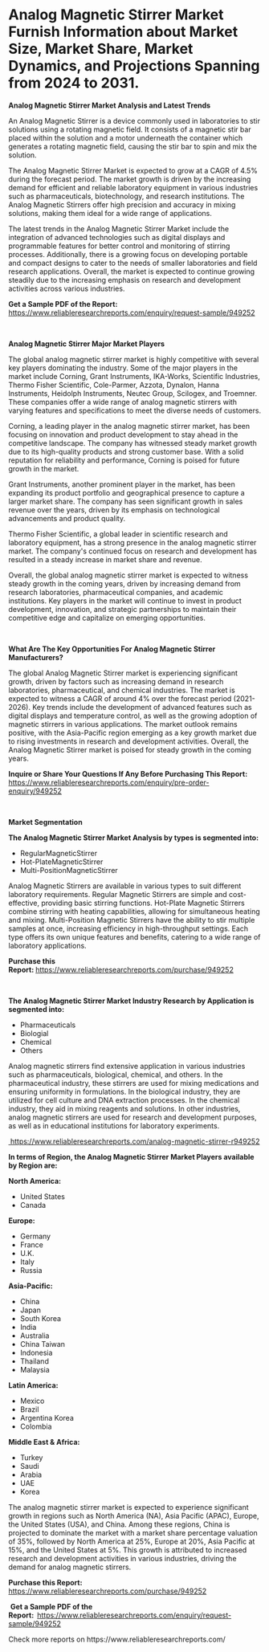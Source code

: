 <p><h1>Analog Magnetic Stirrer Market Furnish Information about Market Size, Market Share, Market Dynamics, and Projections Spanning from 2024 to 2031.</h1></p><p><strong>Analog Magnetic Stirrer Market Analysis and Latest Trends</strong></p>
<p><p>An Analog Magnetic Stirrer is a device commonly used in laboratories to stir solutions using a rotating magnetic field. It consists of a magnetic stir bar placed within the solution and a motor underneath the container which generates a rotating magnetic field, causing the stir bar to spin and mix the solution.</p><p>The Analog Magnetic Stirrer Market is expected to grow at a CAGR of 4.5% during the forecast period. The market growth is driven by the increasing demand for efficient and reliable laboratory equipment in various industries such as pharmaceuticals, biotechnology, and research institutions. The Analog Magnetic Stirrers offer high precision and accuracy in mixing solutions, making them ideal for a wide range of applications.</p><p>The latest trends in the Analog Magnetic Stirrer Market include the integration of advanced technologies such as digital displays and programmable features for better control and monitoring of stirring processes. Additionally, there is a growing focus on developing portable and compact designs to cater to the needs of smaller laboratories and field research applications. Overall, the market is expected to continue growing steadily due to the increasing emphasis on research and development activities across various industries.</p></p>
<p><strong>Get a Sample PDF of the Report:&nbsp;</strong> <a href="https://www.reliableresearchreports.com/enquiry/request-sample/949252">https://www.reliableresearchreports.com/enquiry/request-sample/949252</a></p>
<p>&nbsp;</p>
<p><strong>Analog Magnetic Stirrer Major Market Players</strong></p>
<p><p>The global analog magnetic stirrer market is highly competitive with several key players dominating the industry. Some of the major players in the market include Corning, Grant Instruments, IKA-Works, Scientific Industries, Thermo Fisher Scientific, Cole-Parmer, Azzota, Dynalon, Hanna Instruments, Heidolph Instruments, Neutec Group, Scilogex, and Troemner. These companies offer a wide range of analog magnetic stirrers with varying features and specifications to meet the diverse needs of customers.</p><p>Corning, a leading player in the analog magnetic stirrer market, has been focusing on innovation and product development to stay ahead in the competitive landscape. The company has witnessed steady market growth due to its high-quality products and strong customer base. With a solid reputation for reliability and performance, Corning is poised for future growth in the market.</p><p>Grant Instruments, another prominent player in the market, has been expanding its product portfolio and geographical presence to capture a larger market share. The company has seen significant growth in sales revenue over the years, driven by its emphasis on technological advancements and product quality.</p><p>Thermo Fisher Scientific, a global leader in scientific research and laboratory equipment, has a strong presence in the analog magnetic stirrer market. The company's continued focus on research and development has resulted in a steady increase in market share and revenue.</p><p>Overall, the global analog magnetic stirrer market is expected to witness steady growth in the coming years, driven by increasing demand from research laboratories, pharmaceutical companies, and academic institutions. Key players in the market will continue to invest in product development, innovation, and strategic partnerships to maintain their competitive edge and capitalize on emerging opportunities.</p></p>
<p>&nbsp;</p>
<p><strong>What Are The Key Opportunities For Analog Magnetic Stirrer Manufacturers?</strong></p>
<p><p>The global Analog Magnetic Stirrer market is experiencing significant growth, driven by factors such as increasing demand in research laboratories, pharmaceutical, and chemical industries. The market is expected to witness a CAGR of around 4% over the forecast period (2021-2026). Key trends include the development of advanced features such as digital displays and temperature control, as well as the growing adoption of magnetic stirrers in various applications. The market outlook remains positive, with the Asia-Pacific region emerging as a key growth market due to rising investments in research and development activities. Overall, the Analog Magnetic Stirrer market is poised for steady growth in the coming years.</p></p>
<p><strong>Inquire or Share Your Questions If Any Before Purchasing This Report:</strong> <a href="https://www.reliableresearchreports.com/enquiry/pre-order-enquiry/949252">https://www.reliableresearchreports.com/enquiry/pre-order-enquiry/949252</a></p>
<p>&nbsp;</p>
<p><strong>Market Segmentation</strong></p>
<p><strong>The Analog Magnetic Stirrer Market Analysis by types is segmented into:</strong></p>
<p><ul><li>RegularMagneticStirrer</li><li>Hot-PlateMagneticStirrer</li><li>Multi-PositionMagneticStirrer</li></ul></p>
<p><p>Analog Magnetic Stirrers are available in various types to suit different laboratory requirements. Regular Magnetic Stirrers are simple and cost-effective, providing basic stirring functions. Hot-Plate Magnetic Stirrers combine stirring with heating capabilities, allowing for simultaneous heating and mixing. Multi-Position Magnetic Stirrers have the ability to stir multiple samples at once, increasing efficiency in high-throughput settings. Each type offers its own unique features and benefits, catering to a wide range of laboratory applications.</p></p>
<p><strong>Purchase this Report:&nbsp;</strong><a href="https://www.reliableresearchreports.com/purchase/949252">https://www.reliableresearchreports.com/purchase/949252</a></p>
<p>&nbsp;</p>
<p><strong>The Analog Magnetic Stirrer Market Industry Research by Application is segmented into:</strong></p>
<p><ul><li>Pharmaceuticals</li><li>Biologial</li><li>Chemical</li><li>Others</li></ul></p>
<p><p>Analog magnetic stirrers find extensive application in various industries such as pharmaceuticals, biological, chemical, and others. In the pharmaceutical industry, these stirrers are used for mixing medications and ensuring uniformity in formulations. In the biological industry, they are utilized for cell culture and DNA extraction processes. In the chemical industry, they aid in mixing reagents and solutions. In other industries, analog magnetic stirrers are used for research and development purposes, as well as in educational institutions for laboratory experiments.</p></p>
<p><a href="https://www.reliableresearchreports.com/analog-magnetic-stirrer-r949252">&nbsp;https://www.reliableresearchreports.com/analog-magnetic-stirrer-r949252</a></p>
<p><strong>In terms of Region, the Analog Magnetic Stirrer Market Players available by Region are:</strong></p>
<p>
    <p> <strong> North America: </strong>
        <ul>
            <li>United States</li>
            <li>Canada</li>
        </ul>
        </p> 
    <p> <strong> Europe: </strong>
        <ul>
            <li>Germany</li>
            <li>France</li>
            <li>U.K.</li>
            <li>Italy</li>
            <li>Russia</li>
        </ul>
        </p> 
    <p> <strong> Asia-Pacific: </strong>
        <ul>
            <li>China</li>
            <li>Japan</li>
            <li>South Korea</li>
            <li>India</li>
            <li>Australia</li>
            <li>China Taiwan</li>
            <li>Indonesia</li>
            <li>Thailand</li>
            <li>Malaysia</li>
        </ul>
        </p> 
    <p> <strong> Latin America: </strong>
        <ul>
            <li>Mexico</li>
            <li>Brazil</li>
            <li>Argentina Korea</li>
            <li>Colombia</li>
        </ul>
        </p> 
    <p> <strong> Middle East & Africa: </strong>
        <ul>
            <li>Turkey</li>
            <li>Saudi</li>
            <li>Arabia</li>
            <li>UAE</li>
            <li>Korea</li>
        </ul>
    </p>
    </p>
<p><p>The analog magnetic stirrer market is expected to experience significant growth in regions such as North America (NA), Asia Pacific (APAC), Europe, the United States (USA), and China. Among these regions, China is projected to dominate the market with a market share percentage valuation of 35%, followed by North America at 25%, Europe at 20%, Asia Pacific at 15%, and the United States at 5%. This growth is attributed to increased research and development activities in various industries, driving the demand for analog magnetic stirrers.</p></p>
<p><strong>Purchase this Report: </strong><a href="https://www.reliableresearchreports.com/purchase/949252">https://www.reliableresearchreports.com/purchase/949252</a></p>
<p>&nbsp;<strong>Get a Sample PDF of the Report:&nbsp;&nbsp;</strong><a href="https://www.reliableresearchreports.com/enquiry/request-sample/949252">https://www.reliableresearchreports.com/enquiry/request-sample/949252</a></p>
<p><strong></strong></p>
<p>Check more reports on https://www.reliableresearchreports.com/</p>
